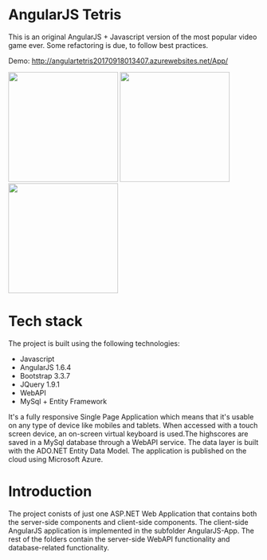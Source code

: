 # AngularJS Tetris

This is an original AngularJS + Javascript version of the most popular video game ever. Some refactoring is due, to follow best practices.

Demo: http://angulartetris20170918013407.azurewebsites.net/App/

<img src="https://github.com/TheoKand/AngularTetris/blob/master/Screenshots/1.png" width="220">
<img src="https://github.com/TheoKand/AngularTetris/blob/master/Screenshots/2.png" width="220">
<img src="https://github.com/TheoKand/AngularTetris/blob/master/Screenshots/3.png" width="220">

# Tech stack
The project is built using the following technologies:

- Javascript
- AngularJS 1.6.4
- Bootstrap 3.3.7
- JQuery 1.9.1
- WebAPI
- MySql + Entity Framework

It's a fully responsive Single Page Application which means that it's usable on any type of device like mobiles and tablets. When accessed with a touch screen device, an on-screen virtual keyboard is used.The highscores are saved in a MySql database through a WebAPI service. The data layer is built with the ADO.NET Entity Data Model. The application is published on the cloud using Microsoft Azure.

# Introduction
The project conists of just one ASP.NET Web Application that contains both the server-side components and client-side components. The client-side AngularJS application is implemented in the subfolder AngularJS-App. The rest of the folders contain the server-side WebAPI functionality and database-related functionality.


